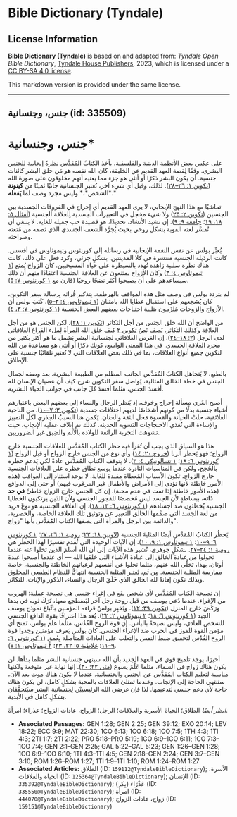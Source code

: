 # Bible Dictionary (Tyndale)

## License Information

**Bible Dictionary (Tyndale)** is based on and adapted from: _Tyndale Open Bible Dictionary_, [Tyndale House Publishers](https://tyndaleopenresources.com/), 2023, which is licensed under a [CC BY-SA 4.0 license](https://creativecommons.org/licenses/by-sa/4.0/legalcode.en).

This markdown version is provided under the same license.



--------------------------------

## جنس، وجنسانية (id: 335509)

جنس، وجنسانية\*
===============

على عكس بعض الأنظمة الدينية والفلسفية، يأخذ الكتابُ المُقدَّس نظرةً إيجابية للجنس البشري. وفقًا لِقصة العهد القديم عن الخليقة، كان الله نفسه هو مَن خلق البشر كائنات جنسية. أن يكون البشر ذكرًا أو أنثى هو جزء مما يعنيه أنهم مخلوقون على صورة الله ([تكوين ١: ٢٦–٢٨](https://ref.ly/Gen1:26-Gen1:28)). لذلك، وقبل أي شيء آخر، تُعتبر الجنسانية جانبًا ثمينًا من **كينونة** الشخص*،* وليس مجرد وصف لما **يَفعله***.*

تماشيًا مع هذا النهج الإيجابي، لا يرى العهد القديم أي إحراج في الفروقات الجسدية بين الجنسين ([تكوين ٢: ٢٥](https://ref.ly/Gen2:25)) ولا شيء مخجل في التعبيرات الجسدية لِلعلاقة الجنسية ([أمثال ٥: ١٨، ١٩](https://ref.ly/Prov5:18-Prov5:19)؛ [جامعة ٩: ٩](https://ref.ly/Eccl9:9)). إن نشيد الأنشاد، تحديدًا، هو قصيدة حب جميلة للغاية. لا ينبغي أن تُفسَّر لغته القوية بشكل روحي بحيث يُجرَّد الشغف الجسدي الذي تَصفه من مُتعته وصراحته.

يُعبِّر بولس عن نفس النغمة الإيجابية في رسائله إلى كورنثوس وتيموثاوس في أفسس. كانت الرذيلة الجنسية منتشرة في كلا المدينتين. بشكلٍ جزئي، وكرد فعل على ذلك، كانت هناك نظرة سلبية زاهدة تُهدد بالسيطرة على حياة المسيحيين. كان الزواج يُمنَع ([١ تيموثاوس ٤: ٣](https://ref.ly/1Tim4:3)) وكان الأزواج يمتنعون عن العلاقة الجنسية اعتقادًا منهم أن ذلك سيساعدهم على أن يصبحوا أكثر نضجًا روحيًا (قارن مع [١ كورنثوس ٧: ٥](https://ref.ly/1Cor7:5)).

لم يتردد بولس في وصف مثل هذه المواقف بالهرطقة. بِتذكير قُرائه بِرسالة سِفر التكوين، كان يُشجعهم على استقبال عطايا الله بامتنان ([١ تيموثاوس ٤: ٣–٥](https://ref.ly/1Tim4:3-1Tim4:5)). كَتَبَ بولس أن الأزواج والزوجات مُلزَمون بتلبية احتياجات بعضهم البعض الجنسية ([١ كورنثوس ٧: ٣، ٤](https://ref.ly/1Cor7:3-1Cor7:4)).

من الواضح أن الله خلق الجنس من أجل التكاثر ([تكوين ١: ٢٨](https://ref.ly/Gen1:28)). لكن الجنس هو من أجل العلاقة وكذلك التكاثر. يَصف نَصُ [تكوين ٢](https://ref.ly/Gen2:1-Gen2:25) كيف خلق الله المرأة لِملء الفراغ العلاقاتي لدى الرجل ([٢: ١٨–٢٤](https://ref.ly/Gen2:18-Gen2:24)). إن الغرض العلاقاتي لجنسانية البشر يَشمل ما هو أكثر بكثير من مجرد العلاقة الجسدي. في هذا المعنى الواسع، كونك ذكرًا أو أنثى هو مساعدة من الله لتكوين جميع أنواع العلاقات، بما في ذلك بعض العلاقات التي لا تُعتبر تلقائيًا جنسية على الإطلاق.

بالطبع، لا يَتجاهل الكتابُ المُقدَّس الجانب المظلم من الطبيعة البشرية. بعد وصفه لجمال الجنس في خطة الخالق المثالية، يُواصل سفر التكوين شرح كيف أن عصيان الإنسان لله أفسدَ الجنس، مثلما أفسدَ كلَ جانب في جوانب الحياة البشرية.

أصبح العُري مسألة إحراج وخوف، إذ يَنظر الرجال والنساء إلى بعضهم البعض باعتبارهم أشياء جنسية بدلًا من كونهم أشخاصًا لديهم اختلافات جسدية ([تكوين ٣: ٧–١٠](https://ref.ly/Gen3:7-Gen3:10)). من الناحية العلائقية، حلتْ الخيانة والقسوة مَحل الثقة والحنان. يَكمن هنا السببُ الجذري لكل التمييز والإساءة التي تُغذي الاحتجاجات النَسوية الحديثة. كذلك تم إتلاف عملية الإنجاب، حيث تشوهت التجربة الرائعة للولادة بالألم والضِيق غير الضروريين.

هذا هو السياق الذي يجب أن تُقرأ فيه حظر الكتاب المُقدَّس للعلاقات الجنسية خارج الزواج؛ فهو يَحظر الزنا ([خروج ٢٠: ١٤](https://ref.ly/Exod20:14)) وأي نوع من الجنس خارج الزواج أو قبل الزواج ([١ كورنثوس ٦: ١٨](https://ref.ly/1Cor6:18)؛ [١ تسالونيكي ٤: ٣](https://ref.ly/1Thess4:3)). لا يتوقف الكتاب المُقدَّس عادةً لكي يَدعم حظره بالحُجج، ولكن في المناسبات النادرة عندما يوسع نطاق حظره على العلاقات الجنسية خارج الزواج، تكون الأسباب المُعطاة مفيدة للغاية. لا يوجد استناد إلى العواقب (هذه الأمور خاطئة لأنها تؤدي إلى الأمراض والأطفال غير المرغوب فيهم) أو حتى إلى الدوافع (هذه الأمور خاطئة إذا تمت في عدم محبة). إن كل الجنس خارج الزواج خاطئٌ **في حد ذاته**، ببساطةٍ لأن الجسد ليس مُخصصًا للفجور الجنسي ولأن الذين يرتكبون الخطايا الجنسية يُخطئون ضد أجسادهم ([١ كورنثوس ٦: ١٣، ١٨](https://ref.ly/1Cor6:13,1Cor6:18)). إن العلاقة الجنسية هو نوعٌ فريد من لغة الجسد التي صمَّمها الخالق للتعبير عن وتوثيق تلك العلاقة الخاصة، والحصرية، والدائمة بين الرجل والمرأة التي يصفها الكتاب المُقدَّس بأنها "زواج".

يَحظُر الكتابُ المُقدَّس أيضًا المثليةَ الجنسية ([لاويين ١٨: ٢٢](https://ref.ly/Lev18:22)؛ [رومية ١: ٢٦، ٢٧](https://ref.ly/Rom1:26-Rom1:27)؛ [١ كورنثوس ٦: ٩–١٠](https://ref.ly/1Cor6:9-1Cor6:10)؛ [١ تيموثاوس ١: ٩، ١٠](https://ref.ly/1Tim1:9-1Tim1:10)). إن الآيات الوحيدة التي تُقدم تفسيرًا لهذا الحظر هي [رومية ١: ٢٤–٢٧](https://ref.ly/Rom1:24-Rom1:27). بشكلٍ جوهري، تُشير هذه الآيات إلى أن الله أسلمَ الذين تخلوا عنه عندما تحولوا من عبادة الخالق إلى عبادة الأشياء التي خلقها الله — أي عندما أصبحوا عبدة أوثان. بهذا، تَخلَّى الله عنهم، مثلما تخلوا عن أنفسهم لرغباتهم الخاطئة والجنسية، خاصة ممارسة المثلية الجنسية. مِن ثَم، تُعتبر المثلية الجنسية انتهاكًا للنظام الطبيعي المخلوق وبذلك تكون إهانةً لله الخالق الذي خَلَقَ الرجال والنساء، الذكور والإناث، للتكاثر.

إن نصيحة الكتاب المُقدَّس لأي شخص يقع في إغراء جنسي هي نصيحة عملية: الهروب من الإغراء. عندما دُعي يوسف من قبل زوجة رجل آخر ليَضطجع معها، تَرَكَ ثوبه في يدها ورَكَضَ خارج المنزل ([تكوين ٣٩: ١٢](https://ref.ly/Gen39:12)). ويُخبِر بولسُ قراءه المؤمنين باتِّباع نموذج يوسف الجيد ([١ كورنثوس ٦: ١٨](https://ref.ly/1Cor6:18)؛ [٢ تيموثاوس ٢: ٢٢](https://ref.ly/2Tim2:22)). يُعد هذا اعترافًا بقوة الدافع الجنسي للشخص العادي، وليس نصيحةً باليأس. إن قوة الروح القُدُس، مثلما علم بولس، تَمنح أي مؤمن القوةَ للفوز في الحرب ضد الإغراء الجنسي. كان بولس يَعرف مؤمنين وجدوا قوةَ الروح القُدُس لتحقيق ضبط النفس والتغلب على العادات المتأصلة بِعُمقٍ ([١ كورنثوس ٦: ٩–١١](https://ref.ly/1Cor6:9-1Cor6:11)؛ [غلاطية ٥: ٢٢، ٢٣](https://ref.ly/Gal5:22-Gal5:23)؛ [٢ تيموثاوس ١: ٧](https://ref.ly/2Tim1:7)).

أخيرًا، يوجد تلميح قوي في العهد الجديد بأن الله سينهي جنسانية البشر مثلما بدأها. لن يكون هناك زواج في السماء، مثلما عَلَّمَ يسوع ([متى ٢٢: ٣٠](https://ref.ly/Matt22:30)). إنها نهاية غير متوقعة ولكنها مناسبة لتعليم الكتاب المُقدَّس عن الجنس والجنسانية. عندما لا يكون هناك موت بعد الآن، ستنتهي الحاجة إلى الإنجاب. وعندما تمتلئ العلاقات بالمحبة بشكلٍ كامل، لن يكون هناك حاجة لأي دعم جنسي لتدعيمها. لذا فإن غرضي الله الرئيسييْن لِجنسانية البشر سيَتحقَّقان بشكلٍ كامل في الأبدية.

*انظر أيضًا* الطلاق؛ الحياة الأسرية والعلاقات؛ الرجل؛ الزواج، عادات الزواج؛ عذراء؛ امرأة.

* **Associated Passages:** GEN 1:28; GEN 2:25; GEN 39:12; EXO 20:14; LEV 18:22; ECC 9:9; MAT 22:30; 1CO 6:13; 1CO 6:18; 1CO 7:5; 1TH 4:3; 1TI 4:3; 2TI 1:7; 2TI 2:22; PRO 5:18–PRO 5:19; 1CO 6:9–1CO 6:11; 1CO 7:3–1CO 7:4; GEN 2:1–GEN 2:25; GAL 5:22–GAL 5:23; GEN 1:26–GEN 1:28; 1CO 6:9–1CO 6:10; 1TI 4:3–1TI 4:5; GEN 2:18–GEN 2:24; GEN 3:7–GEN 3:10; ROM 1:26–ROM 1:27; 1TI 1:9–1TI 1:10; ROM 1:24–ROM 1:27
* **Associated Articles:** الطلاق (ID: `159112@TyndaleBibleDictionary`); الأسرة، الحياة والعلاقات (ID: `125364@TyndaleBibleDictionary`); الإنسان (ID: `335392@TyndaleBibleDictionary`); عَذْرَاء (بِكر) (ID: `335550@TyndaleBibleDictionary`); امرأة (ID: `444070@TyndaleBibleDictionary`); زواج، عادات الزواج (ID: `159151@TyndaleBibleDictionary`)

